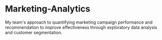 # Marketing-Analytics

My team's approach to quantifying marketing campaign performance and recommendation to improve effectiveness through exploratory data analysis and customer segmentation. 

